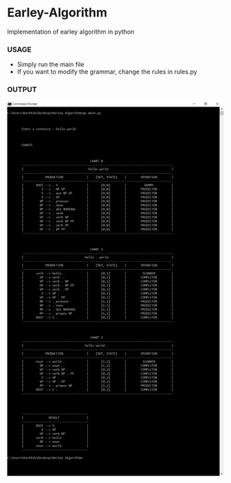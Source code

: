 # Earley-Algorithm
Implementation of earley algorithm in python

<h3> USAGE </h3>

* Simply run the main file
* If you want to modify the grammar, change the rules in rules.py

<h3> OUTPUT </h3>

![Output](https://github.com/KarthikMAM/Earley-Algorithm/blob/master/Sample.png)

